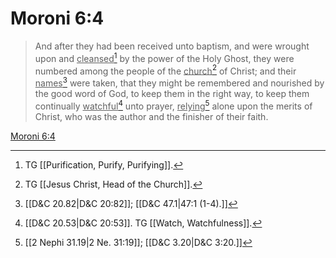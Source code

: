 # Moroni 6:4

> And after they had been received unto baptism, and were wrought upon and <u>cleansed</u>[^a] by the power of the Holy Ghost, they were numbered among the people of the <u>church</u>[^b] of Christ; and their <u>names</u>[^c] were taken, that they might be remembered and nourished by the good word of God, to keep them in the right way, to keep them continually <u>watchful</u>[^d] unto prayer, <u>relying</u>[^e] alone upon the merits of Christ, who was the author and the finisher of their faith.

[Moroni 6:4](https://www.churchofjesuschrist.org/study/scriptures/bofm/moro/6?lang=eng&id=p4#p4)


[^a]: TG [[Purification, Purify, Purifying]].
[^b]: TG [[Jesus Christ, Head of the Church]].
[^c]: [[D&C 20.82|D&C 20:82]]; [[D&C 47.1|47:1 (1-4).]]
[^d]: [[D&C 20.53|D&C 20:53]]. TG [[Watch, Watchfulness]].
[^e]: [[2 Nephi 31.19|2 Ne. 31:19]]; [[D&C 3.20|D&C 3:20.]]
